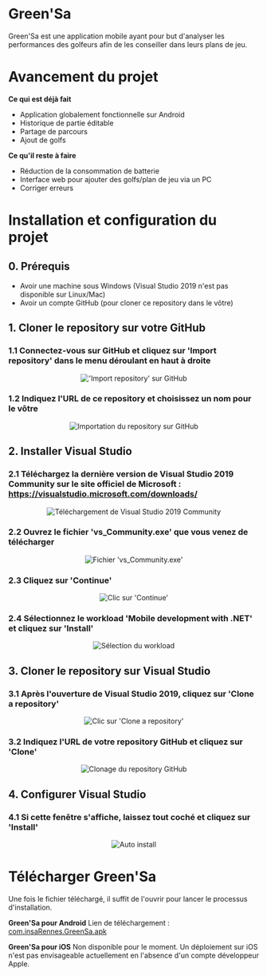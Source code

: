 # Green'Sa
Green'Sa est une application mobile ayant pour but d'analyser les performances des golfeurs afin de les conseiller dans leurs plans de jeu.

# Avancement du projet
**Ce qui est déjà fait**
- Application globalement fonctionnelle sur Android
- Historique de partie éditable
- Partage de parcours
- Ajout de golfs

**Ce qu'il reste à faire**
- Réduction de la consommation de batterie
- Interface web pour ajouter des golfs/plan de jeu via un PC
- Corriger erreurs

# Installation et configuration du projet

## 0. Prérequis
- Avoir une machine sous Windows (Visual Studio 2019 n'est pas disponible sur Linux/Mac)
- Avoir un compte GitHub (pour cloner ce repository dans le vôtre)

## 1. Cloner le repository sur votre GitHub

### 1.1 Connectez-vous sur GitHub et cliquez sur 'Import repository' dans le menu déroulant en haut à droite
<p align="center">
  <img src="https://github.com/dorian-bucaille/Green-sa/blob/Fusion/setup_screenshots/clone_repo_github1.jpg?raw=true" alt="'Import repository' sur GitHub">
</p>

### 1.2 Indiquez l'URL de ce repository et choisissez un nom pour le vôtre
<p align="center">
  <img src="https://github.com/dorian-bucaille/Green-sa/blob/Fusion/setup_screenshots/clone_repo_github2.jpg?raw=true" alt="Importation du repository sur GitHub">
</p>

## 2. Installer Visual Studio

### 2.1 Téléchargez la dernière version de __Visual Studio 2019 Community__ sur le site officiel de Microsoft : https://visualstudio.microsoft.com/downloads/
<p align="center">
  <img src="https://github.com/dorian-bucaille/Green-sa/blob/Fusion/setup_screenshots/download_visualstudio.jpg?raw=true" alt="Téléchargement de Visual Studio 2019 Community">
</p>

### 2.2 Ouvrez le fichier 'vs_Community.exe' que vous venez de télécharger
<p align="center">
  <img src="https://github.com/dorian-bucaille/Green-sa/blob/Fusion/setup_screenshots/install_visualstudio1.jpg?raw=true" alt="Fichier 'vs_Community.exe'">
</p>

### 2.3 Cliquez sur 'Continue'
<p align="center">
  <img src="https://github.com/dorian-bucaille/Green-sa/blob/Fusion/setup_screenshots/install_visualstudio2.jpg?raw=true" alt="Clic sur 'Continue'">
</p>

### 2.4 Sélectionnez le workload 'Mobile development with .NET' et cliquez sur 'Install'
<p align="center">
  <img src="https://github.com/dorian-bucaille/Green-sa/blob/Fusion/setup_screenshots/install_visualstudio3.jpg?raw=true" alt="Sélection du workload">
</p>

## 3. Cloner le repository sur Visual Studio

### 3.1 Après l'ouverture de Visual Studio 2019, cliquez sur 'Clone a repository'
<p align="center">
  <img src="https://github.com/dorian-bucaille/Green-sa/blob/Fusion/setup_screenshots/clone_repo1.jpg?raw=true" alt="Clic sur 'Clone a repository'">
</p>

### 3.2 Indiquez l'URL de votre repository GitHub et cliquez sur 'Clone'
<p align="center">
  <img src="https://github.com/dorian-bucaille/Green-sa/blob/Fusion/setup_screenshots/clone_repo2.jpg?raw=true" alt="Clonage du repository GitHub">
</p>

## 4. Configurer Visual Studio

### 4.1 Si cette fenêtre s'affiche, laissez tout coché et cliquez sur 'Install'
<p align="center">
  <img src="https://github.com/dorian-bucaille/Green-sa/blob/Fusion/setup_screenshots/setup_visualstudio1.jpg?raw=true" alt="Auto install">
</p>

# Télécharger Green'Sa

Une fois le fichier téléchargé, il suffit de l'ouvrir pour lancer le processus d'installation.

**Green'Sa pour Android**
Lien de téléchargement : [com.insaRennes.GreenSa.apk](https://drive.google.com/open?id=1--RuDBP6sxGtZDp6IJAEohftJb-Fe5W0)

**Green'Sa pour iOS**
Non disponible pour le moment.
Un déploiement sur iOS n'est pas envisageable actuellement en l'absence d'un compte développeur Apple.
